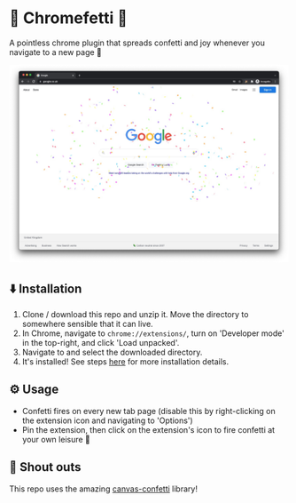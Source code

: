 # 🎉 Chromefetti 🎉

A pointless chrome plugin that spreads confetti and joy whenever you navigate to a new page 🎉

![Chromefetti demo](/assets/demo.jpg)

## ⬇️ Installation

1. Clone / download this repo and unzip it. Move the directory to somewhere sensible that it can live.
2. In Chrome, navigate to `chrome://extensions/`, turn on 'Developer mode' in the top-right, and click 'Load unpacked'.
3. Navigate to and select the downloaded directory.
4. It's installed! See steps [here](https://developer.chrome.com/docs/extensions/mv3/faq/#faq-dev-01) for more installation details.

## ⚙️ Usage

- Confetti fires on every new tab page (disable this by right-clicking on the extension icon and navigating to 'Options')
- Pin the extension, then click on the extension's icon to fire confetti at your own leisure 🎊

## 📢 Shout outs

This repo uses the amazing [canvas-confetti](https://github.com/catdad/canvas-confetti) library!
